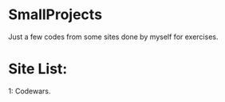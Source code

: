 # SmallProjects
Just a few codes from some sites done by myself for exercises.
# Site List:
1: Codewars.
